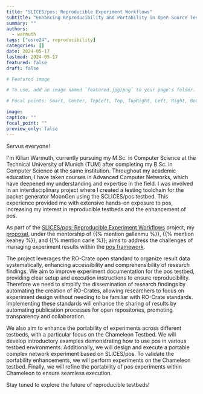 ```yaml
---
title: "SLICES/pos: Reproducible Experiment Workflows"
subtitle: "Enhancing Reproducibility and Portability in Open Source Testbeds"
summary: ""
authors: 
  - warmuth
tags: ["osre24", reproducibility]
categories: []
date: 2024-05-17
lastmod: 2024-05-17
featured: false
draft: false

# Featured image

# To use, add an image named `featured.jpg/png` to your page's folder.

# Focal points: Smart, Center, TopLeft, Top, TopRight, Left, Right, BottomLeft, Bottom, BottomRight.

image:
caption: ""
focal_point: ""
preview_only: false
---
```


Servus everyone!

I'm Kilian Warmuth, currently pursuing my M.Sc. in Computer Science at the Technical University of Munich (TUM) after completing my B.Sc. in Computer Science at the same institution. Throughout my academic education, I have taken courses in Advanced Computer Networks, which have deepened my understanding and expertise in the field. I was involved in an interdisciplinary project where I created a testing toolchain for the packet generator MoonGen using the SCLICES/pos testbed. This experience provided me with extensive hands-on exposure to pos, increasing my interest in reproducible testbeds and the enhancement of pos.

As part of the [SLICES/pos: Reproducible Experiment Workflows](/project/osre24/tum/slices) project, my [proposal](https://1drv.ms/b/s!AkZKU_K5p7iNnQfzdH2eXFsnKfdU?e=skZmXc), under the mentorship of {{% mention gallenmu %}}, {{% mention keahey %}}, and {{% mention carle %}}, aims to address the challenges of managing experiment results within the [pos framework](https://www.net.in.tum.de/fileadmin/bibtex/publications/papers/gallenmueller_scholz_conext2021.pdf).

The project leverages the RO-Crate open standard to organize result data systematically, enhancing accessibility and comprehensibility of research findings. We aim to improve experiment documentation for the pos testbed, providing clear setup and execution instructions to ensure reproducibility. Therefore we need to simplify the dissemination of research findings by automating the creation of RO-Crates, allowing researchers to focus on experiment design without needing to be familiar with RO-Crate standards. Implementing these standards will enhance the sharing of results by automating publication processes for open repositories, promoting transparency and collaboration.

We also aim to enhance the portability of experiments across different testbeds, with a particular focus on the Chameleon Testbed. We will develop introductory examples demonstrating how to use pos in various testbed environments. Additionally, we will design and execute a portable complex network experiment based on SLICES/pos. To validate the portability enhancements, we will perform experiments on the Chameleon testbed. Finally, we will refine the portability of pos experiments within Chameleon to ensure seamless execution.

Stay tuned to explore the future of reproducible testbeds!

